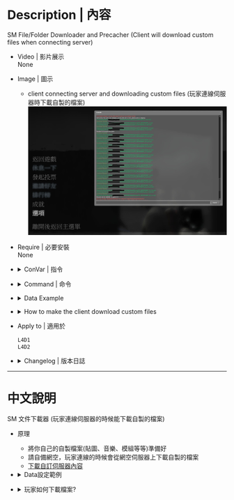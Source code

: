 # Description | 內容
SM File/Folder Downloader and Precacher
(Client will download custom files when connecting server)

* Video | 影片展示
<br/>None

* Image | 圖示
	* client connecting server and downloading custom files (玩家連線伺服器時下載自製的檔案)
	<br/>![sm_downloader_1](image/sm_downloader_1.jpg)

* Require | 必要安裝
<br/>None

* <details><summary>ConVar | 指令</summary>

    * cfg/sourcemod/map-decals.cfg
		```php
		// (Download & Precache) Full path of the normal downloader configuration to load. 
		// IE: configs/sm_downloader/downloads.ini
		sm_downloader_config "configs/sm_downloader/downloads.ini"

		// 0=Plugin off, 1=Plugin on.
		sm_downloader_enabled "1"

		// If 1, Enable normal downloader file.
		sm_downloader_normal "1"

		// If 1, Enable simple downloader file.
		sm_downloader_simple "0"

		// (Download Only No Precache) Full path of the simple downloader configuration to load. 
		// IE: configs/sm_downloader/downloads_simple.ini
		sm_simple_downloader_config "configs/sm_downloader/downloads_simple.ini"
		```
</details>

* <details><summary>Command | 命令</summary>

	None
</details>

* <details><summary>Data Example</summary>

	* [configs\sm_downloader\downloads.ini](addons\sourcemod\configs\sm_downloader\downloads.ini), this is normal downloader configuration
		> Click [here](addons\sourcemod\configs\sm_downloader\downloads_example(範例).ini) to view example

	* [configs\sm_downloader\downloads_simple.ini](addons\sourcemod\configs\sm_downloader\downloads_simple.ini), this is simple downloader configuration (Download Only No Precache)
		> Click [here](addons\sourcemod\configs\sm_downloader\downloads_simple_example(範例).ini) to view example

	> __Note__ If you don't know which file should use, just enable and use [configs\sm_downloader\downloads.ini](addons\sourcemod\configs\sm_downloader\downloads.ini)
</details>

* <details><summary>How to make the client download custom files</summary>

	1. Preparation of custom files
		* Prepare your custom files.
		* Put them in your game folder
    		* If L4D1, ```Left 4 Dead Dedicated Server\left4dead```
    		* If L4D2, ```Left 4 Dead 2 Dedicated Server\left4dead2```
		* Add the path of each files to the downloader configuration "configs\sm_downloader\downloads.ini" or "configs\sm_downloader\downloads_simple.ini". 
    		* If L4D1, the path has to be put relative to the "left4dead" folder, and with the file extension.
    		* If L4D2, the path has to be put relative to the "left4dead2" folder, and with the file extension.
		* Prepare your content-server for FastDL, if you don't know what "FastDL" is, please google it

	2. Setup server to work with downloadable content
		* ConVars in your cfg/server.cfg should be:
			* If you are L4D1
				```php
				sm_cvar sv_allowdownload "1"
				sm_cvar sv_downloadurl "http://your-content-server.com/game/left4dead/"
				```
			* If you are L4D2
				```php
				sm_cvar sv_allowdownload "1"
				sm_cvar sv_downloadurl "http://your-content-server.com/game/left4dead2/"	
				```

	3. Uploading files to server.
		* Upload all your custom files to content-server
			* If you are L4D1, ```your-content-server.com/game/left4dead/```
			* If you are L4D2, ```your-content-server.com/game/left4dead2/```
		* Upload all your custom files to your game server
    		* If you are L4D1, ```Left 4 Dead Dedicated Server\left4dead```
    		* If you are L4D2, ```Left 4 Dead 2 Dedicated Server\left4dead2```

	4. Start the server and test
		* Launch your game, Options-> Multiplayer -> CUSTOM SERVER CONTENT -> Allow All
		<br/>![sm_downloader_0](image/sm_downloader_0.jpg)
		* Connect to server. 
		* Open console to see if the game is downloading files from server
		<br/>![sm_downloader_1](image/sm_downloader_1.jpg)
		* Browse your game folder, check files are already there.
		<br/>![sm_downloader_2](image/sm_downloader_2.jpg)
</details>

* Apply to | 適用於
	```
	L4D1
	L4D2
	```

* <details><summary>Changelog | 版本日誌</summary>

    * 2.0 (2023-12-6)
		* Fixed not downloading custom files on the first map after server startup 
		
    * 1.9 (2023-9-27)
		* Fixed custom sound not Precache

    * 1.8 (2023-5-4)
		* Fixed custom spray blocked and fail to download

    * 1.7 (2022-11-16)
	    * Remake Code
		* Auto-generate cfg

    * v1.4
	    * [original plugin by berni](https://forums.alliedmods.net/showthread.php?t=69502)
</details>

- - - -
# 中文說明
SM 文件下載器 (玩家連線伺服器的時候能下載自製的檔案)

* 原理
	* 將你自己的自製檔案(貼圖、音樂、模組等等)準備好
	* 請自備網空，玩家連線的時候會從網空伺服器上下載自製的檔案
	* [下載自訂伺服器內容](https://github.com/fbef0102/Game-Private_Plugin/tree/main/Tutorial_%E6%95%99%E5%AD%B8%E5%8D%80/Chinese_%E7%B9%81%E9%AB%94%E4%B8%AD%E6%96%87/Game#%E4%B8%8B%E8%BC%89%E8%87%AA%E8%A8%82%E4%BC%BA%E6%9C%8D%E5%99%A8%E5%85%A7%E5%AE%B9)

* <details><summary>Data設定範例</summary>

	* [configs\sm_downloader\downloads.ini](addons\sourcemod\configs\sm_downloader\downloads.ini), 這是正常版的檔案下載設定文件
		> 點擊[這裡](addons\sourcemod\configs\sm_downloader\downloads_example(範例).ini)查看範例

	* [configs\sm_downloader\downloads_simple.ini](addons\sourcemod\configs\sm_downloader\downloads_simple.ini), 這是簡單版的檔案下載設定文件 (只下載不預緩存)
		> 點擊[這裡](addons\sourcemod\configs\sm_downloader\downloads_simple_example(範例).ini)查看範例

	> __Note__ 如果你不知道這兩設定文件有捨差別, 建議你一律使用[configs\sm_downloader\downloads.ini](addons\sourcemod\configs\sm_downloader\downloads.ini)
</details>

* <details><summary>玩家如何下載檔案?</summary>

	1. 準備你的自製檔案
		* 準備好你的所有自製檔案(貼圖、音樂、模組等等)
		* 文件名
			* 確保沒有文件有空格或特殊字符，如“長破折號”(–) 等。
			* 不能有中文
		* 將它們放在遊戲伺服器資料夾中
    		* 如果你是 L4D1，```Left 4 Dead Dedicated Server\left4dead```
    		* 如果你是 L4D2，```Left 4 Dead 2 Dedicated Server\left4dead2```
		* 將每個檔案的路徑添加到檔案下載設定文件"configs\sm_downloader\downloads.ini"或"configs\sm_downloader\downloads_simple.ini"。
    		* 如果你是 L4D1，路徑必須相對於"left4dead" 資料夾，必須要寫上副檔名。
    		* 如果你是 L4D2，路徑必須相對於"left4dead2" 資料夾，必須要寫上副檔名。
		* 準備好你的網空並可以支援FastDL, 不知道什麼是FastDL請自行Google
		
	2. 設置伺服器以處理可下載的內容
		* 寫入以下內容到cfg/server.cfg
			* 如果你是 L4D1
				```php
				sm_cvar sv_allowdownload "1"
				sm_cvar sv_downloadurl "http://your-content-server.com/game/left4dead/"
				```
			* 如果你是 L4D2
				```php
				sm_cvar sv_allowdownload "1"
				sm_cvar sv_downloadurl "http://your-content-server.com/game/left4dead2/"	
				```
		
	3. 上傳文件到伺服器
		* 所有自製的檔案上傳到網空伺服器。
    		* 如果你是 L4D1，```your-content-server.com/game/left4dead/```
    		* 如果你是 L4D2，```your-content-server.com/game/left4dead2/```
		* 所有自製的檔案複製到您的遊戲伺服器資料夾上。
    		* 如果你是 L4D1，```Left 4 Dead Dedicated Server\left4dead```
    		* 如果你是 L4D2，```Left 4 Dead 2 Dedicated Server\left4dead2```
		
	4. 啟動伺服器並測試
		* 打開你的遊戲，選項->多人連線->自訂伺服器內容->全部允許
		<br/>![zho/sm_downloader_0](image/zho/sm_downloader_0.jpg)
		* 連線到伺服器
		* 打開控制台查看是否下載自製的檔案 (此處圖片顯示正在下載音樂)
		<br/>![sm_downloader_1](image/sm_downloader_1.jpg)
		* 再去你的遊戲資料夾查看檔案是否已經下載 
		<br/>![sm_downloader_2](image/sm_downloader_2.jpg)
</details>